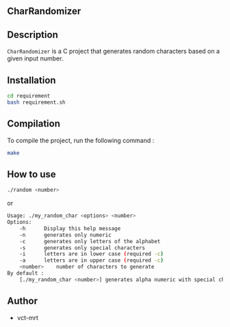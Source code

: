 ## CharRandomizer

## Description
`CharRandomizer` is a C project that generates random characters based on a given input number.

## Installation
```bash
cd requirement
bash requirement.sh
```

## Compilation
To compile the project, run the following command :
```bash
make
```

## How to use
```bash
./random <number>
```
or
```bash
Usage: ./my_random_char <options> <number>
Options:
	-h		Display this help message
	-n		generates only numeric
	-c		generates only letters of the alphabet
	-s		generates only special characters
	-i		letters are in lower case (required -c)
	-a		letters are in upper case (required -c)
	<number>	number of characters to generate
By default :
	[./my_random_char <number>] generates alpha numeric with special characters
```

## Author
- vct-mrt
